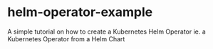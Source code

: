# helm-operator-example
A simple tutorial on how to create a Kubernetes Helm Operator ie. a Kubernetes Operator from a Helm Chart
